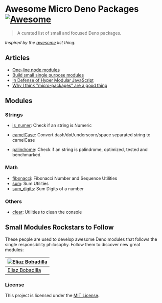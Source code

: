 # Awesome Micro Deno Packages [![Awesome](https://cdn.rawgit.com/sindresorhus/awesome/d7305f38d29fed78fa85652e3a63e154dd8e8829/media/badge.svg)](https://github.com/sindresorhus/awesome)

> A curated list of small and focused Deno packages.

_Inspired by the [awesome](https://github.com/sindresorhus/awesome) list thing._

## Articles

- [One-line node modules](https://github.com/sindresorhus/ama/issues/10)
- [Build small single purpose modules](http://thenodeway.io/introduction/#build-small-single-purpose-modules)
- [In Defense of Hyper Modular JavaScript](https://medium.freecodecamp.com/in-defense-of-hyper-modular-javascript-33934c79e113)
- [Why I think "micro-packages" are a good thing](http://codetunnel.io/why-i-think-micro-packages-are-a-good-thing)

## Modules

### Strings

- [is_numer](https://github.com/UltiRequiem/deno-is-number): Check if an string
  is Numeric
- [camelCase](https://github.com/UltiRequiem/deno-camelcase): Convert
  dash/dot/underscore/space separated string to camelCase
  
 - [palindrome](https://github.com/UltiRequiem/palindrome): Check if an string
   is palindrome, optimized, tested and benchmarked.

### Math

- [fibonacci](https://github.com/UltiRequiem/fibonacci-deno): Fibonacci Number
  and Sequence Utilities
- [sum](https://github.com/UltiRequiem/deno-sum): Sum Utilities
- [sum_digits](https://github.com/UltiRequiem/deno-sum-digits): Sum Digits of a
  number

### Others

- [clear](https://github.com/UltiRequiem/deno-clear): Utilities to clean the
  console

## Small Modules Rockstars to Follow

These people are used to develop awesome Deno modules that follows the single
responsibility philosophy. Follow them to discover new great modules:

| [![Eliaz Bobadilla](https://avatars.githubusercontent.com/u/71897736?s=130)](https://github.com/UltiRequiem) |
| ------------------------------------------------------------------------------------------------------------ |
| [Eliaz Bobadilla](https://github.com/UltiRequiem)                                                            |

### License

This project is licensed under the [MIT License](./LICENSE.md).
